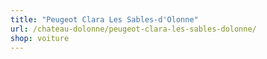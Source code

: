 ```yaml
---
title: "Peugeot Clara Les Sables-d'Olonne"
url: /chateau-dolonne/peugeot-clara-les-sables-dolonne/
shop: voiture
---
```

